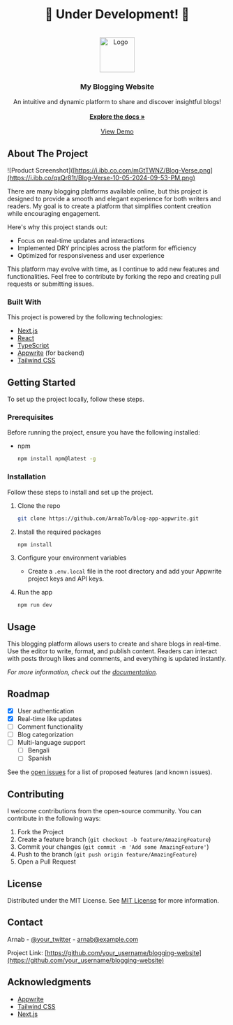 <h1 align="center">🚧 Under Development! 🚧</h1>
<br/>
<div align="center">
<a href="https://github.com/ArnabTo/blog-app-appwrite">
<img src="https://picsum.photos/400" alt="Logo" width="80" height="80">
</a>
<h3 align="center">My Blogging Website</h3>
<p align="center">
An intuitive and dynamic platform to share and discover insightful blogs!
<br/>
<br/>
<a href="https://github.com/ArnabTo/blog-app-appwrite"><strong>Explore the docs »</strong></a>
<br/>
<br/>
<a href="https://blog-verse-appwrite.vercel.app/">View Demo</a>  
<!-- <a href="https://github.com/your_username/blogging-website/issues/new?labels=bug&template=bug-report---.md">Report Bug</a>
<a href="https://github.com/your_username/blogging-website/issues/new?labels=enhancement&template=feature-request---.md">Request Feature</a> -->
</p>
</div>

## About The Project

![Product Screenshot]([https://i.ibb.co.com/mGtTWNZ/Blog-Verse.png](https://i.ibb.co/qxQr81t/Blog-Verse-10-05-2024-09-53-PM.png)

There are many blogging platforms available online, but this project is designed to provide a smooth and elegant experience for both writers and readers. My goal is to create a platform that simplifies content creation while encouraging engagement.

Here's why this project stands out:

- Focus on real-time updates and interactions
- Implemented DRY principles across the platform for efficiency
- Optimized for responsiveness and user experience

This platform may evolve with time, as I continue to add new features and functionalities. Feel free to contribute by forking the repo and creating pull requests or submitting issues.

### Built With

This project is powered by the following technologies:

- [Next.js](https://nextjs.org)
- [React](https://reactjs.org)
- [TypeScript](https://www.typescriptlang.org)
- [Appwrite](https://appwrite.io) (for backend)
- [Tailwind CSS](https://tailwindcss.com)

## Getting Started

To set up the project locally, follow these steps.

### Prerequisites

Before running the project, ensure you have the following installed:

- npm
  ```sh
  npm install npm@latest -g
  ```

### Installation

Follow these steps to install and set up the project.

1. Clone the repo
   ```sh
   git clone https://github.com/ArnabTo/blog-app-appwrite.git
   ```
2. Install the required packages
   ```sh
   npm install
   ```
3. Configure your environment variables
   - Create a `.env.local` file in the root directory and add your Appwrite project keys and API keys.

4. Run the app
   ```sh
   npm run dev
   ```

## Usage

This blogging platform allows users to create and share blogs in real-time. Use the editor to write, format, and publish content. Readers can interact with posts through likes and comments, and everything is updated instantly.

_For more information, check out the [documentation](https://your-docs-link)._


## Roadmap

- [x] User authentication
- [x] Real-time like updates
- [ ] Comment functionality
- [ ] Blog categorization
- [ ] Multi-language support
  - [ ] Bengali
  - [ ] Spanish

See the [open issues](https://github.com/your_username/blogging-website/issues) for a list of proposed features (and known issues).

## Contributing

I welcome contributions from the open-source community. You can contribute in the following ways:

1. Fork the Project
2. Create a feature branch (`git checkout -b feature/AmazingFeature`)
3. Commit your changes (`git commit -m 'Add some AmazingFeature'`)
4. Push to the branch (`git push origin feature/AmazingFeature`)
5. Open a Pull Request

## License

Distributed under the MIT License. See [MIT License](https://opensource.org/licenses/MIT) for more information.

## Contact

Arnab - [@your_twitter](https://twitter.com/your_username) - arnab@example.com

Project Link: [https://github.com/your_username/blogging-website](https://github.com/your_username/blogging-website)

## Acknowledgments

- [Appwrite](https://appwrite.io)
- [Tailwind CSS](https://tailwindcss.com)
- [Next.js](https://nextjs.org)
